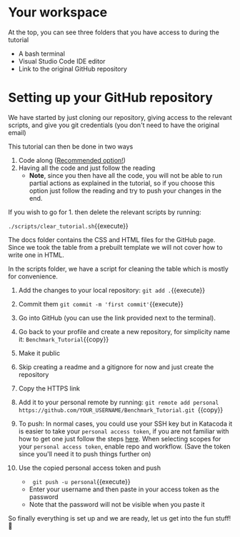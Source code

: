 # Your workspace
<!--
Step one is clear and fairly concise.

A minor annoyance was that the config of email was set to a katacoda execute field, making execute with the wrong email, suggest that you change it into a copy-paste only, since there is no real point in executing that. 
NEED TO FIX?

The permission script (chmod) seems more like a chore that has to be done, it does not really feel very relevant to the tutorial. if possible put in in a script that is executed when the step starts automatically instead. 
**Fixed by running the clone and permissions as a script beforehand.**

I also tried the other option, to not write any code manually, however this caused problems, since all the files were committed the first time, making the outputs of the action a bit confusing since they were not what was said. 
**Fixed by adding a disclaimer that the option 2 would not allow to run the partial workflow**


**EXTRA FIX: Got an extra question from another student about the possibility to benchmark the two functions simuntaniously so modified the tutorial, scipts and benchmarks to compare both of them in the same workflow **
-->
At the top, you can see three folders that you have access to during the tutorial
*  A bash terminal
* Visual Studio Code IDE editor
* Link to the original GitHub repository

# Setting up your GitHub repository
We have started by just cloning our repository, giving access to the relevant scripts, and give you git credentials (you don't need to have the original email)


This tutorial can then be done in two ways
1. Code along (<ins>Recommended option!</ins>)
2. Having all the code and just follow the reading 
    * **Note**, since you then have all the code, you will not be able to run partial actions as explained in the tutorial, so if you choose this option just follow the reading and try to push your changes in the end.

If you wish to go for 1. then delete the relevant scripts by running:

`./scripts/clear_tutorial.sh`{{execute}}

The docs folder contains the CSS and HTML files for the GitHub page. Since we took the table from a prebuilt template we will not cover how to write one in HTML. 

In the scripts folder, we have a script for cleaning the table which is mostly for convenience.

<!-- We now need to upload our changes to GitHub to be able to watch the workflow later. 
Enter some credentials:
``` git config --global user.email "you@example.com"```{{execute}} 

``` git config --global user.name "Tutorial bot"```{{execute}} -->

1. Add the changes to your local repository: ``` git add . ```{{execute}}
2. Commit them ``` git commit -m 'first commit' ```{{execute}}
3. Go into GitHub (you can use the link provided next to the terminal).
4. Go back to your profile and create a new repository, for simplicity name it: ```Benchmark_Tutorial```{{copy}}
5. Make it public
6. Skip creating a readme and a gitignore for now and just create the repository
7. Copy the HTTPS link
8. Add it to your personal remote by running: 
```git remote add personal https://github.com/YOUR_USERNAME/Benchmark_Tutorial.git ```{{copy}}

9. To push: In normal cases, you could use your SSH key but in Katacoda it is easier to take your `personal access token`, if you are not familiar with how to get one just follow the steps [here](https://docs.github.com/en/github/authenticating-to-github/creating-a-personal-access-token). When selecting scopes for your `personal access token`, enable repo and workflow. (Save the token since you'll need it to push things further on)
10. Use the copied personal access token and push
    * ``` git push -u personal```{{execute}}
    * Enter your username and then paste in your access token as the password
    * Note that the password will not be visible when you paste it


So finally everything is set up and we are ready, let us get into the fun stuff!🎈

<!--Since GitHub actions are executed on a repository, we will need to create a repository on GitHub. Fortunately, we can do most of the work from the Katacoda terminal (The Katacoda terminal will be referred to as the terminal in this tutorial since we won't use a local terminal on our system).

We will start by creating a new folder that will contain our GitHub repository.
1. Run the following commands in the terminal to create a GitHub repository called tutorial:

` mkdir tutorial`

` cd tutorial`

` git init`

` cat <<EOM> README.md Testing out CI with GitHub actions EOM`

` git add .`

` git commit -m 'first commit' ` 

2. Log into your [GitHub Account](https://github.com/) and create a new <ins>public</ins> repository named "Benchmark_Tutorial".

3. In the terminal run (insert your own GitHub username first)

`git add remote origin https://github.com/INSERT_GITHUB_USERNAME/Benchmark_Tutorial.git `
`git push`
Then enter your credentials. -->


